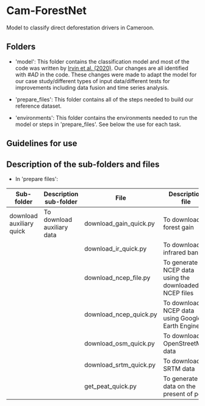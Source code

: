 # Cam-ForestNet
Model to classify direct deforestation drivers in Cameroon.

Folders
------
- 'model': This folder contains the classification model and most of the code was written by [Irvin et al. (2020)](https://arxiv.org/pdf/2011.05479.pdf). Our changes are all identified with *#AD* in the code. These changes were made to adapt the model for our case study/different types of input data/different tests for improvements including data fusion and time series analysis.

- 'prepare_files': This folder contains all of the steps needed to build our reference dataset.
  
- 'environments': This folder contains the environments needed to run the model or steps in 'prepare_files'. See below the use for each task.

Guidelines for use
------
Description of the sub-folders and files
------
- In 'prepare files':

| Sub-folder    | Description sub-folder          | File | Description file | Environment to use | 
| ------------- | ------------- |------------- |------------- |------------- |
| download auxiliary quick  | To download auxiliary data  |  download_gain_quick.py | To download forest gain | ggdrive |
|   |   |  download_ir_quick.py | To download infrared bands | ggdrive |
|   |   |  download_ncep_file.py | To generate NCEP data using the downloaded NCEP files | ggdrive |
|   |   |  download_ncep_quick.py | To download NCEP data using Google Earth Engine | ggdrive |
|   |   |  download_osm_quick.py | To download OpenStreetMap data | ggdrive |
|   |   |  download_srtm_quick.py | To download SRTM data | ggdrive |
|   |   |  get_peat_quick.py | To generate data on the present of peat | ggdrive |

